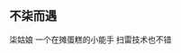 ## 不柒而遇

柒姑娘 一个在摊蛋糕的小能手
扫雷技术也不错

<a href="http://wx3.sinaimg.cn/mw690/81777750ly1fdz316g0k2j20zk0qodjc.jpg"></a>
